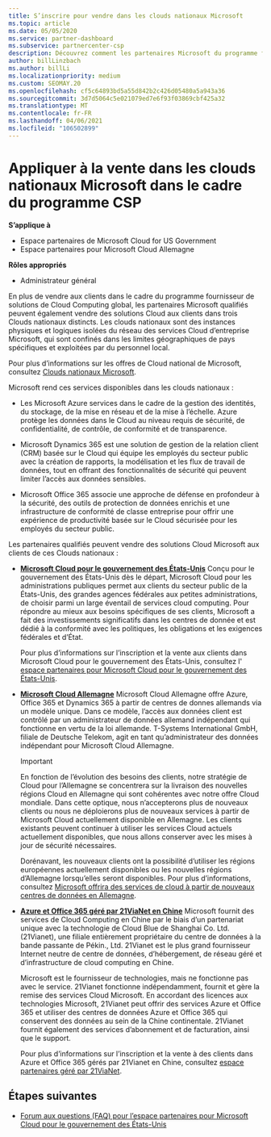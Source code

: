 ```yaml
---
title: S’inscrire pour vendre dans les clouds nationaux Microsoft
ms.topic: article
ms.date: 05/05/2020
ms.service: partner-dashboard
ms.subservice: partnercenter-csp
description: Découvrez comment les partenaires Microsoft du programme fournisseur de solutions Cloud peuvent vendre aux clients inscrits dans des clouds nationaux pris en charge.
author: billLinzbach
ms.author: billLi
ms.localizationpriority: medium
ms.custom: SEOMAY.20
ms.openlocfilehash: cf5c64893bd5a55d842b2c426d05480a5a943a36
ms.sourcegitcommit: 3d7d5064c5e021079ed7e6f93f03869cbf425a32
ms.translationtype: MT
ms.contentlocale: fr-FR
ms.lasthandoff: 04/06/2021
ms.locfileid: "106502899"
---
```

# <a name="apply-to-sell-in-microsoft-national-clouds-as-part-of-the-csp-program"></a>Appliquer à la vente dans les clouds nationaux Microsoft dans le cadre du programme CSP

**S’applique à**

- Espace partenaires de Microsoft Cloud for US Government
- Espace partenaires pour Microsoft Cloud Allemagne

**Rôles appropriés**

- Administrateur général

En plus de vendre aux clients dans le cadre du programme fournisseur de solutions de Cloud Computing global, les partenaires Microsoft qualifiés peuvent également vendre des solutions Cloud aux clients dans trois Clouds nationaux distincts. Les clouds nationaux sont des instances physiques et logiques isolées du réseau des services Cloud d’entreprise Microsoft, qui sont confinés dans les limites géographiques de pays spécifiques et exploitées par du personnel local.

Pour plus d’informations sur les offres de Cloud national de Microsoft, consultez [Clouds nationaux Microsoft](https://www.microsoft.com/trustcenter/cloudservices/nationalcloud).

Microsoft rend ces services disponibles dans les clouds nationaux :

-   Les Microsoft Azure services dans le cadre de la gestion des identités, du stockage, de la mise en réseau et de la mise à l’échelle. Azure protège les données dans le Cloud au niveau requis de sécurité, de confidentialité, de contrôle, de conformité et de transparence.

-   Microsoft Dynamics 365 est une solution de gestion de la relation client (CRM) basée sur le Cloud qui équipe les employés du secteur public avec la création de rapports, la modélisation et les flux de travail de données, tout en offrant des fonctionnalités de sécurité qui peuvent limiter l’accès aux données sensibles.

-   Microsoft Office 365 associe une approche de défense en profondeur à la sécurité, des outils de protection de données enrichis et une infrastructure de conformité de classe entreprise pour offrir une expérience de productivité basée sur le Cloud sécurisée pour les employés du secteur public.

Les partenaires qualifiés peuvent vendre des solutions Cloud Microsoft aux clients de ces Clouds nationaux :

-   [**Microsoft Cloud pour le gouvernement des États-Unis**](https://www.microsoft.com/trustcenter/cloudservices/nationalcloud#Microsoft_Cloud_for_US) Conçu pour le gouvernement des États-Unis dès le départ, Microsoft Cloud pour les administrations publiques permet aux clients du secteur public de la États-Unis, des grandes agences fédérales aux petites administrations, de choisir parmi un large éventail de services cloud computing. Pour répondre au mieux aux besoins spécifiques de ses clients, Microsoft a fait des investissements significatifs dans les centres de donnée et est dédié à la conformité avec les politiques, les obligations et les exigences fédérales et d’État. 

    Pour plus d’informations sur l’inscription et la vente aux clients dans Microsoft Cloud pour le gouvernement des États-Unis, consultez l' [espace partenaires pour Microsoft Cloud pour le gouvernement des États-Unis](partner-center-for-microsoft-us-govt-cloud.md).

-   [**Microsoft Cloud Allemagne**](https://www.microsoft.com/trustcenter/cloudservices/nationalcloud#Microsoft_Cloud_Germany) Microsoft Cloud Allemagne offre Azure, Office 365 et Dynamics 365 à partir de centres de donnes allemands via un modèle unique. Dans ce modèle, l’accès aux données client est contrôlé par un administrateur de données allemand indépendant qui fonctionne en vertu de la loi allemande. T-Systems International GmbH, filiale de Deutsche Telekom, agit en tant qu’administrateur des données indépendant pour Microsoft Cloud Allemagne.

    > [!IMPORTANT]  
    > En fonction de l’évolution des besoins des clients, notre stratégie de Cloud pour l’Allemagne se concentrera sur la livraison des nouvelles régions Cloud en Allemagne qui sont cohérentes avec notre offre Cloud mondiale. Dans cette optique, nous n’accepterons plus de nouveaux clients ou nous ne déploierons plus de nouveaux services à partir de Microsoft Cloud actuellement disponible en Allemagne. Les clients existants peuvent continuer à utiliser les services Cloud actuels actuellement disponibles, que nous allons conserver avec les mises à jour de sécurité nécessaires.
    >  
    > Dorénavant, les nouveaux clients ont la possibilité d’utiliser les régions européennes actuellement disponibles ou les nouvelles régions d’Allemagne lorsqu’elles seront disponibles. Pour plus d’informations, consultez [Microsoft offrira des services de cloud à partir de nouveaux centres de données en Allemagne](https://news.microsoft.com/europe/2018/08/31/microsoft-to-deliver-cloud-services-from-new-datacentres-in-germany-in-2019-to-meet-evolving-customer-needs/).

    
-   [**Azure et Office 365 géré par 21ViaNet en Chine**](https://www.microsoft.com/trustcenter/cloudservices/nationalcloud#Microsoft_Cloud_for_China) Microsoft fournit des services de Cloud Computing en Chine par le biais d’un partenariat unique avec la technologie de Cloud Blue de Shanghai Co. Ltd. (21Vianet), une filiale entièrement propriétaire du centre de données à la bande passante de Pékin., Ltd. 21Vianet est le plus grand fournisseur Internet neutre de centre de données, d’hébergement, de réseau géré et d’infrastructure de cloud computing en Chine. 

    Microsoft est le fournisseur de technologies, mais ne fonctionne pas avec le service. 21Vianet fonctionne indépendamment, fournit et gère la remise des services Cloud Microsoft. En accordant des licences aux technologies Microsoft, 21Vianet peut offrir des services Azure et Office 365 et utiliser des centres de données Azure et Office 365 qui conservent des données au sein de la Chine continentale. 21Vianet fournit également des services d’abonnement et de facturation, ainsi que le support.

    Pour plus d’informations sur l’inscription et la vente à des clients dans Azure et Office 365 gérés par 21Vianet en Chine, consultez [espace partenaires géré par 21ViaNet](/previous-versions/windows/it-pro/windows-home-server/ff357696(v=ws.11)).

## <a name="next-steps"></a>Étapes suivantes

- [Forum aux questions (FAQ) pour l’espace partenaires pour Microsoft Cloud pour le gouvernement des États-Unis](faq-for-us-govt-cloud.md)
